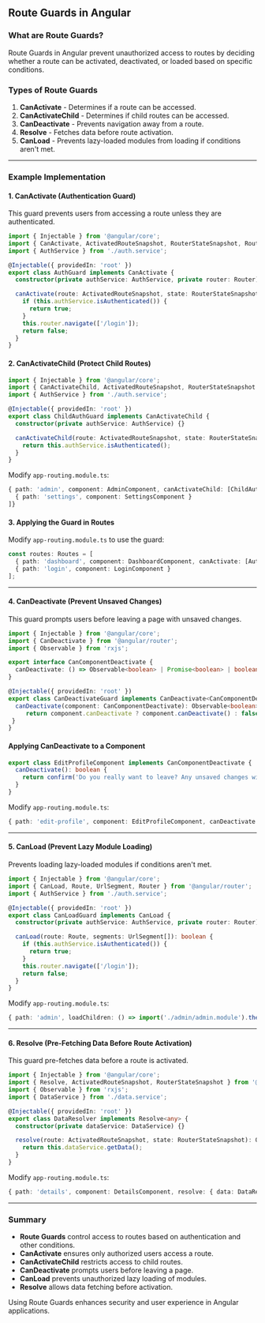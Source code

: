 ## Route Guards in Angular

### **What are Route Guards?**

Route Guards in Angular prevent unauthorized access to routes by deciding whether a route can be activated, deactivated, or loaded based on specific conditions.

### **Types of Route Guards**

1. **CanActivate** - Determines if a route can be accessed.
2. **CanActivateChild** - Determines if child routes can be accessed.
3. **CanDeactivate** - Prevents navigation away from a route.
4. **Resolve** - Fetches data before route activation.
5. **CanLoad** - Prevents lazy-loaded modules from loading if conditions aren't met.

---

### **Example Implementation**

#### **1. CanActivate (Authentication Guard)**

This guard prevents users from accessing a route unless they are authenticated.

```typescript
import { Injectable } from '@angular/core';
import { CanActivate, ActivatedRouteSnapshot, RouterStateSnapshot, Router } from '@angular/router';
import { AuthService } from './auth.service';

@Injectable({ providedIn: 'root' })
export class AuthGuard implements CanActivate {
  constructor(private authService: AuthService, private router: Router) {}

  canActivate(route: ActivatedRouteSnapshot, state: RouterStateSnapshot): boolean {
    if (this.authService.isAuthenticated()) {
      return true;
    }
    this.router.navigate(['/login']);
    return false;
  }
}
```

#### **2. CanActivateChild (Protect Child Routes)**

```typescript
import { Injectable } from '@angular/core';
import { CanActivateChild, ActivatedRouteSnapshot, RouterStateSnapshot } from '@angular/router';
import { AuthService } from './auth.service';

@Injectable({ providedIn: 'root' })
export class ChildAuthGuard implements CanActivateChild {
  constructor(private authService: AuthService) {}

  canActivateChild(route: ActivatedRouteSnapshot, state: RouterStateSnapshot): boolean {
    return this.authService.isAuthenticated();
  }
}
```

Modify `app-routing.module.ts`:
```typescript
{ path: 'admin', component: AdminComponent, canActivateChild: [ChildAuthGuard], children: [
  { path: 'settings', component: SettingsComponent }
]}
```

#### **3. Applying the Guard in Routes**

Modify `app-routing.module.ts` to use the guard:

```typescript
const routes: Routes = [
  { path: 'dashboard', component: DashboardComponent, canActivate: [AuthGuard] },
  { path: 'login', component: LoginComponent }
];
```

---

#### **4. CanDeactivate (Prevent Unsaved Changes)**

This guard prompts users before leaving a page with unsaved changes.

```typescript
import { Injectable } from '@angular/core';
import { CanDeactivate } from '@angular/router';
import { Observable } from 'rxjs';

export interface CanComponentDeactivate {
  canDeactivate: () => Observable<boolean> | Promise<boolean> | boolean;
}

@Injectable({ providedIn: 'root' })
export class CanDeactivateGuard implements CanDeactivate<CanComponentDeactivate> {
  canDeactivate(component: CanComponentDeactivate): Observable<boolean> | Promise<boolean> | boolean {
     return component.canDeactivate ? component.canDeactivate() : false;
 }
}
```

#### **Applying CanDeactivate to a Component**

```typescript
export class EditProfileComponent implements CanComponentDeactivate {
  canDeactivate(): boolean {
    return confirm('Do you really want to leave? Any unsaved changes will be lost.');
  }
}
```

Modify `app-routing.module.ts`:
```typescript
{ path: 'edit-profile', component: EditProfileComponent, canDeactivate: [CanDeactivateGuard] }
```

---

#### **5. CanLoad (Prevent Lazy Module Loading)**

Prevents loading lazy-loaded modules if conditions aren't met.

```typescript
import { Injectable } from '@angular/core';
import { CanLoad, Route, UrlSegment, Router } from '@angular/router';
import { AuthService } from './auth.service';

@Injectable({ providedIn: 'root' })
export class CanLoadGuard implements CanLoad {
  constructor(private authService: AuthService, private router: Router) {}

  canLoad(route: Route, segments: UrlSegment[]): boolean {
    if (this.authService.isAuthenticated()) {
      return true;
    }
    this.router.navigate(['/login']);
    return false;
  }
}
```

Modify `app-routing.module.ts`:
```typescript
{ path: 'admin', loadChildren: () => import('./admin/admin.module').then(m => m.AdminModule), canLoad: [CanLoadGuard] }
```

---

#### **6. Resolve (Pre-Fetching Data Before Route Activation)**

This guard pre-fetches data before a route is activated.

```typescript
import { Injectable } from '@angular/core';
import { Resolve, ActivatedRouteSnapshot, RouterStateSnapshot } from '@angular/router';
import { Observable } from 'rxjs';
import { DataService } from './data.service';

@Injectable({ providedIn: 'root' })
export class DataResolver implements Resolve<any> {
  constructor(private dataService: DataService) {}

  resolve(route: ActivatedRouteSnapshot, state: RouterStateSnapshot): Observable<any> {
    return this.dataService.getData();
  }
}
```

Modify `app-routing.module.ts`:
```typescript
{ path: 'details', component: DetailsComponent, resolve: { data: DataResolver } }
```

---

### **Summary**

- **Route Guards** control access to routes based on authentication and other conditions.
- **CanActivate** ensures only authorized users access a route.
- **CanActivateChild** restricts access to child routes.
- **CanDeactivate** prompts users before leaving a page.
- **CanLoad** prevents unauthorized lazy loading of modules.
- **Resolve** allows data fetching before activation.

Using Route Guards enhances security and user experience in Angular applications.

